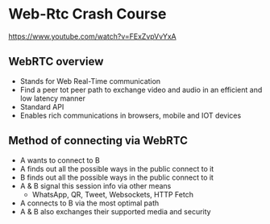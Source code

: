 # Web-Rtc Crash Course
https://www.youtube.com/watch?v=FExZvpVvYxA

## WebRTC overview
* Stands for Web Real-Time communication
* Find a peer tot peer path to exchange video and audio in an efficient and low latency manner
* Standard API 
* Enables rich communications in browsers, mobile and IOT devices 

## Method of connecting via WebRTC
* A wants to connect to B
* A finds out all the possible ways in the public connect to it
* B finds out all the possible ways in the public connect to it
* A & B signal this session info via other means
  * WhatsApp, QR, Tweet, Websockets, HTTP Fetch 
* A connects to B via the most optimal path
* A & B also exchanges their supported media and security

